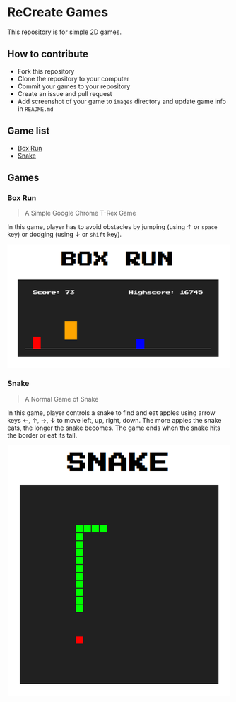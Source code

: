 # ReCreate Games

This repository is for simple 2D games.

## How to contribute

- Fork this repository
- Clone the repository to your computer
- Commit your games to your repository
- Create an issue and pull request
- Add screenshot of your game to `images` directory and update game info in `README.md`

## Game list

- [Box Run](https://github.com/edogawadore/games#box-run)
- [Snake](https://github.com/edogawadore/games#snake)

## Games

### Box Run

> A Simple Google Chrome T-Rex Game

In this game, player has to avoid obstacles by jumping (using &#8593; or `space`
key) or dodging (using &#8595; or `shift` key).

<p align="center">
    <img src="./images/t-rex/play.png">
</p>

### Snake

> A Normal Game of Snake

In this game, player controls a snake to find and eat apples using arrow keys
&#8592;, &#8593;, &#8594;, &#8595; to move left, up, right, down. The more
apples the snake eats, the longer the snake becomes. The game ends when the snake
hits the border or eat its tail.

<p align="center">
    <img src="./images/snake/play.png">
</p>
